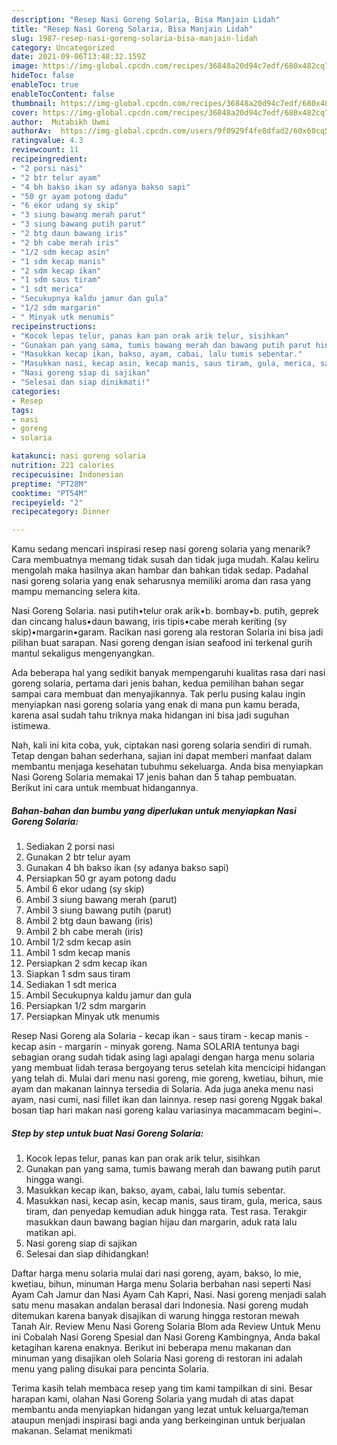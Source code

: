 ```yaml
---
description: "Resep Nasi Goreng Solaria, Bisa Manjain Lidah"
title: "Resep Nasi Goreng Solaria, Bisa Manjain Lidah"
slug: 1987-resep-nasi-goreng-solaria-bisa-manjain-lidah
category: Uncategorized
date: 2021-09-06T13:48:32.159Z
image: https://img-global.cpcdn.com/recipes/36848a20d94c7edf/680x482cq70/nasi-goreng-solaria-foto-resep-utama.jpg
hideToc: false
enableToc: true
enableTocContent: false
thumbnail: https://img-global.cpcdn.com/recipes/36848a20d94c7edf/680x482cq70/nasi-goreng-solaria-foto-resep-utama.jpg
cover: https://img-global.cpcdn.com/recipes/36848a20d94c7edf/680x482cq70/nasi-goreng-solaria-foto-resep-utama.jpg
author:  Mutabikh Uwmi
authorAv:  https://img-global.cpcdn.com/users/9f0929f4fe8dfad2/60x60cq50/avatar.jpg
ratingvalue: 4.3
reviewcount: 11
recipeingredient:
- "2 porsi nasi"
- "2 btr telur ayam"
- "4 bh bakso ikan sy adanya bakso sapi"
- "50 gr ayam potong dadu"
- "6 ekor udang sy skip"
- "3 siung bawang merah parut"
- "3 siung bawang putih parut"
- "2 btg daun bawang iris"
- "2 bh cabe merah iris"
- "1/2 sdm kecap asin"
- "1 sdm kecap manis"
- "2 sdm kecap ikan"
- "1 sdm saus tiram"
- "1 sdt merica"
- "Secukupnya kaldu jamur dan gula"
- "1/2 sdm margarin"
- " Minyak utk menumis"
recipeinstructions:
- "Kocok lepas telur, panas kan pan orak arik telur, sisihkan"
- "Gunakan pan yang sama, tumis bawang merah dan bawang putih parut hingga wangi."
- "Masukkan kecap ikan, bakso, ayam, cabai, lalu tumis sebentar."
- "Masukkan nasi, kecap asin, kecap manis, saus tiram, gula, merica, saus tiram, dan penyedap kemudian aduk hingga rata. Test rasa. Terakgir masukkan daun bawang bagian hijau dan margarin, aduk rata lalu matikan api."
- "Nasi goreng siap di sajikan"
- "Selesai dan siap dinikmati!"
categories:
- Resep
tags:
- nasi
- goreng
- solaria

katakunci: nasi goreng solaria 
nutrition: 221 calories
recipecuisine: Indonesian
preptime: "PT28M"
cooktime: "PT54M"
recipeyield: "2"
recipecategory: Dinner

---
```



Kamu sedang mencari inspirasi resep nasi goreng solaria yang menarik? Cara membuatnya memang tidak susah dan tidak juga mudah. Kalau keliru mengolah maka hasilnya akan hambar dan bahkan tidak sedap. Padahal nasi goreng solaria yang enak seharusnya memiliki aroma dan rasa yang mampu memancing selera kita.


Nasi Goreng Solaria. nasi putih•telur orak arik•b. bombay•b. putih, geprek dan cincang halus•daun bawang, iris tipis•cabe merah keriting (sy skip)•margarin•garam. Racikan nasi goreng ala restoran Solaria ini bisa jadi pilihan buat sarapan. Nasi goreng dengan isian seafood ini terkenal gurih mantul sekaligus mengenyangkan.

Ada beberapa hal yang sedikit banyak mempengaruhi kualitas rasa dari nasi goreng solaria, pertama dari jenis bahan, kedua pemilihan bahan segar sampai cara membuat dan menyajikannya. Tak perlu pusing kalau ingin menyiapkan nasi goreng solaria yang enak di mana pun kamu berada, karena asal sudah tahu triknya maka hidangan ini bisa jadi suguhan istimewa.


Nah, kali ini kita coba, yuk, ciptakan nasi goreng solaria sendiri di rumah. Tetap dengan bahan sederhana, sajian ini dapat memberi manfaat dalam membantu menjaga kesehatan tubuhmu sekeluarga. Anda bisa menyiapkan Nasi Goreng Solaria memakai 17 jenis bahan dan 5 tahap pembuatan. Berikut ini cara untuk membuat hidangannya.

<!--inarticleads1-->

##### Bahan-bahan dan bumbu yang diperlukan untuk menyiapkan Nasi Goreng Solaria:

1. Sediakan 2 porsi nasi
1. Gunakan 2 btr telur ayam
1. Gunakan 4 bh bakso ikan (sy adanya bakso sapi)
1. Persiapkan 50 gr ayam potong dadu
1. Ambil 6 ekor udang (sy skip)
1. Ambil 3 siung bawang merah (parut)
1. Ambil 3 siung bawang putih (parut)
1. Ambil 2 btg daun bawang (iris)
1. Ambil 2 bh cabe merah (iris)
1. Ambil 1/2 sdm kecap asin
1. Ambil 1 sdm kecap manis
1. Persiapkan 2 sdm kecap ikan
1. Siapkan 1 sdm saus tiram
1. Sediakan 1 sdt merica
1. Ambil Secukupnya kaldu jamur dan gula
1. Persiapkan 1/2 sdm margarin
1. Persiapkan  Minyak utk menumis


Resep Nasi Goreng ala Solaria - kecap ikan - saus tiram - kecap manis - kecap asin - margarin - minyak goreng. Nama SOLARIA tentunya bagi sebagian orang sudah tidak asing lagi apalagi dengan harga menu solaria yang membuat lidah terasa bergoyang terus setelah kita mencicipi hidangan yang telah di. Mulai dari menu nasi goreng, mie goreng, kwetiau, bihun, mie ayam dan makanan lainnya tersedia di Solaria. Ada juga aneka menu nasi ayam, nasi cumi, nasi fillet ikan dan lainnya. resep nasi goreng Nggak bakal bosan tiap hari makan nasi goreng kalau variasinya macammacam begini~. 

<!--inarticleads2-->

##### Step by step untuk buat Nasi Goreng Solaria:

1. Kocok lepas telur, panas kan pan orak arik telur, sisihkan
1. Gunakan pan yang sama, tumis bawang merah dan bawang putih parut hingga wangi.
1. Masukkan kecap ikan, bakso, ayam, cabai, lalu tumis sebentar.
1. Masukkan nasi, kecap asin, kecap manis, saus tiram, gula, merica, saus tiram, dan penyedap kemudian aduk hingga rata. Test rasa. Terakgir masukkan daun bawang bagian hijau dan margarin, aduk rata lalu matikan api.
1. Nasi goreng siap di sajikan
1. Selesai dan siap dihidangkan!

Daftar harga menu solaria mulai dari nasi goreng, ayam, bakso, lo mie, kwetiau, bihun, minuman Harga menu Solaria berbahan nasi seperti Nasi Ayam Cah Jamur dan Nasi Ayam Cah Kapri, Nasi. Nasi goreng menjadi salah satu menu masakan andalan berasal dari Indonesia. Nasi goreng mudah ditemukan karena banyak disajikan di warung hingga restoran mewah Tanah Air. Review Menu Nasi Goreng Solaria Blom ada Review Untuk Menu ini Cobalah Nasi Goreng Spesial dan Nasi Goreng Kambingnya, Anda bakal ketagihan karena enaknya. Berikut ini beberapa menu makanan dan minuman yang disajikan oleh Solaria Nasi goreng di restoran ini adalah menu yang paling disukai para pencinta Solaria. 

Terima kasih telah membaca resep yang tim kami tampilkan di sini. Besar harapan kami, olahan Nasi Goreng Solaria yang mudah di atas dapat membantu anda menyiapkan hidangan yang lezat untuk keluarga/teman ataupun menjadi inspirasi bagi anda yang berkeinginan untuk berjualan makanan. Selamat menikmati
